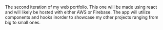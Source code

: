 The second iteration of my web portfolio. This one will be made using react and will likely be hosted with either AWS or Firebase. The app will utilize components and hooks inorder to showcase my other projects ranging from big to small ones.